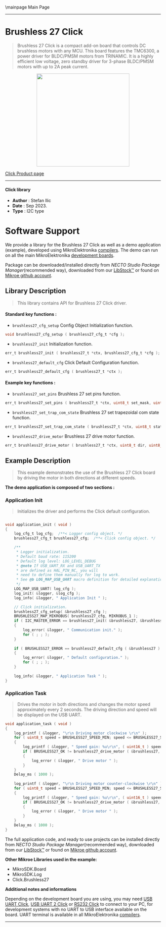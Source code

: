 \mainpage Main Page

---
# Brushless 27 Click

> Brushless 27 Click is a compact add-on board that controls DC brushless motors with any MCU. This board features the TMC6300, a power driver for BLDC/PMSM motors from TRINAMIC. It is a highly efficient low voltage, zero standby driver for 3-phase BLDC/PMSM motors with up to 2A peak current.

<p align="center">
  <img src="https://download.mikroe.com/images/click_for_ide/brushless27_click.png" height=300px>
</p>

[Click Product page](https://www.mikroe.com/brushless-27-click)

---


#### Click library

- **Author**        : Stefan Ilic
- **Date**          : Sep 2023.
- **Type**          : I2C type


# Software Support

We provide a library for the Brushless 27 Click
as well as a demo application (example), developed using MikroElektronika
[compilers](https://www.mikroe.com/necto-studio).
The demo can run on all the main MikroElektronika [development boards](https://www.mikroe.com/development-boards).

Package can be downloaded/installed directly from *NECTO Studio Package Manager*(recommended way), downloaded from our [LibStock&trade;](https://libstock.mikroe.com) or found on [Mikroe github account](https://github.com/MikroElektronika/mikrosdk_click_v2/tree/master/clicks).

## Library Description

> This library contains API for Brushless 27 Click driver.

#### Standard key functions :

- `brushless27_cfg_setup` Config Object Initialization function.
```c
void brushless27_cfg_setup ( brushless27_cfg_t *cfg );
```

- `brushless27_init` Initialization function.
```c
err_t brushless27_init ( brushless27_t *ctx, brushless27_cfg_t *cfg );
```

- `brushless27_default_cfg` Click Default Configuration function.
```c
err_t brushless27_default_cfg ( brushless27_t *ctx );
```

#### Example key functions :

- `brushless27_set_pins` Brushless 27 set pins function.
```c
err_t brushless27_set_pins ( brushless27_t *ctx, uint8_t set_mask, uint8_t clr_mask );
```

- `brushless27_set_trap_com_state` Brushless 27 set trapezoidal com state function.
```c
err_t brushless27_set_trap_com_state ( brushless27_t *ctx, uint8_t state );
```

- `brushless27_drive_motor` Brushless 27 drive motor function.
```c
err_t brushless27_drive_motor ( brushless27_t *ctx, uint8_t dir, uint8_t speed, uint32_t time_ms );
```

## Example Description

> This example demonstrates the use of the Brushless 27 Click board by driving the 
  motor in both directions at different speeds.

**The demo application is composed of two sections :**

### Application Init

> Initializes the driver and performs the Click default configuration.

```c

void application_init ( void ) 
{
    log_cfg_t log_cfg;  /**< Logger config object. */
    brushless27_cfg_t brushless27_cfg;  /**< Click config object. */

    /** 
     * Logger initialization.
     * Default baud rate: 115200
     * Default log level: LOG_LEVEL_DEBUG
     * @note If USB_UART_RX and USB_UART_TX 
     * are defined as HAL_PIN_NC, you will 
     * need to define them manually for log to work. 
     * See @b LOG_MAP_USB_UART macro definition for detailed explanation.
     */
    LOG_MAP_USB_UART( log_cfg );
    log_init( &logger, &log_cfg );
    log_info( &logger, " Application Init " );

    // Click initialization.
    brushless27_cfg_setup( &brushless27_cfg );
    BRUSHLESS27_MAP_MIKROBUS( brushless27_cfg, MIKROBUS_1 );
    if ( I2C_MASTER_ERROR == brushless27_init( &brushless27, &brushless27_cfg ) ) 
    {
        log_error( &logger, " Communication init." );
        for ( ; ; );
    }
    
    if ( BRUSHLESS27_ERROR == brushless27_default_cfg ( &brushless27 ) )
    {
        log_error( &logger, " Default configuration." );
        for ( ; ; );
    }
    
    log_info( &logger, " Application Task " );
}

```

### Application Task

> Drives the motor in both directions and changes the motor speed approximately every 2 seconds.
  The driving direction and speed will be displayed on the USB UART.

```c
void application_task ( void ) 
{
    log_printf ( &logger, "\r\n Driving motor clockwise \r\n" );
    for ( uint8_t speed = BRUSHLESS27_SPEED_MIN; speed <= BRUSHLESS27_SPEED_MAX; speed += 20 )
    {
        log_printf ( &logger, " Speed gain: %u\r\n", ( uint16_t ) speed );
        if ( BRUSHLESS27_OK != brushless27_drive_motor ( &brushless27, BRUSHLESS27_DIR_CW, speed, 2000 ) )
        {
            log_error ( &logger, " Drive motor " );
        }
    }
    Delay_ms ( 1000 );
    
    log_printf ( &logger, "\r\n Driving motor counter-clockwise \r\n" );
    for ( uint8_t speed = BRUSHLESS27_SPEED_MIN; speed <= BRUSHLESS27_SPEED_MAX; speed += 20 )
    {
        log_printf ( &logger, " Speed gain: %u\r\n", ( uint16_t ) speed );
        if ( BRUSHLESS27_OK != brushless27_drive_motor ( &brushless27, BRUSHLESS27_DIR_CCW, speed, 2000 ) )
        {
            log_error ( &logger, " Drive motor " );
        }
    }
    Delay_ms ( 1000 );
}
```


The full application code, and ready to use projects can be installed directly from *NECTO Studio Package Manager*(recommended way), downloaded from our [LibStock&trade;](https://libstock.mikroe.com) or found on [Mikroe github account](https://github.com/MikroElektronika/mikrosdk_click_v2/tree/master/clicks).

**Other Mikroe Libraries used in the example:**

- MikroSDK.Board
- MikroSDK.Log
- Click.Brushless27

**Additional notes and informations**

Depending on the development board you are using, you may need
[USB UART Click](https://www.mikroe.com/usb-uart-click),
[USB UART 2 Click](https://www.mikroe.com/usb-uart-2-click) or
[RS232 Click](https://www.mikroe.com/rs232-click) to connect to your PC, for
development systems with no UART to USB interface available on the board. UART
terminal is available in all MikroElektronika
[compilers](https://shop.mikroe.com/compilers).

---
